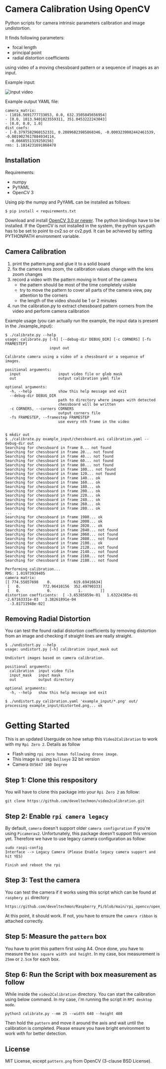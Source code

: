 Camera Calibration Using OpenCV
===============================

Python scripts for camera intrinsic parameters calibration and image undistortion.

It finds following parameters:

  * focal length
  * principal point
  * radial distortion coefficients
  
using video of a moving chessboard pattern or a sequence of images as an input.

Example input: 

![input video](doc/input_video.jpg "Screenshot of an input video.")

Example output YAML file:

~~~
camera_matrix:
- [1016.5691777733053, 0.0, 632.3505845656954]
- [0.0, 1013.9401023559311, 351.0453222243043]
- [0.0, 0.0, 1.0]
dist_coefs:
- [-0.3797582960152331, 0.20896823985868346, -0.0003239082442461539, -0.0019027617884934114,
  -0.0668551319250156]
rms: 1.1814231691868478
~~~

Installation
------------

Requirements:

  * numpy
  * PyYAML
  * OpenCV 3

Using pip the numpy and PyYAML can be installed as follows:
~~~
$ pip install < requirements.txt
~~~

Download and install [OpenCV 3.0 or newer](http://opencv.org/downloads.html). The python bindings have to be installed. If the OpenCV is not installed in the system, the python sys.path has to be set to point to cv2.so or cv2.pyd. It can be achieved by setting PYTHONPATH environment variable.

Camera Calibration
------------------

 1. print the pattern.png and glue it to a solid board
 3. fix the camera lens zoom, the calibration values change with the lens zoom changes
 2. record a video with the pattern moving in front of the camera
    * the pattern should be most of the time completely visible
    * try to move the pattern to cover all parts of the camera view, pay attention to the corners
    * the length of the video should be 1 or 2 minutes
 3. run the calibration.py to extract chessboard pattern corners from the video and perform camera calibration
 
Example usage (you can actually run the example, the input data is present in the ./example_input):

~~~
$ ./calibrate.py --help
usage: calibrate.py [-h] [--debug-dir DEBUG_DIR] [-c CORNERS] [-fs FRAMESTEP]
                    input out

Calibrate camera using a video of a chessboard or a sequence of images.

positional arguments:
  input                 input video file or glob mask
  out                   output calibration yaml file

optional arguments:
  -h, --help            show this help message and exit
  --debug-dir DEBUG_DIR
                        path to directory where images with detected
                        chessboard will be written
  -c CORNERS, --corners CORNERS
                        output corners file
  -fs FRAMESTEP, --framestep FRAMESTEP
                        use every nth frame in the video


$ mkdir out
$ ./calibrate.py example_input/chessboard.avi calibration.yaml --debug-dir out
Searching for chessboard in frame 0... not found
Searching for chessboard in frame 20... not found
Searching for chessboard in frame 40... not found
Searching for chessboard in frame 60... not found
Searching for chessboard in frame 80... not found
Searching for chessboard in frame 100... not found
Searching for chessboard in frame 120... not found
Searching for chessboard in frame 140... ok
Searching for chessboard in frame 160... ok
Searching for chessboard in frame 180... ok
Searching for chessboard in frame 200... ok
Searching for chessboard in frame 220... ok
Searching for chessboard in frame 240... ok
Searching for chessboard in frame 260... ok
Searching for chessboard in frame 280... ok
...
Searching for chessboard in frame 1980... ok
Searching for chessboard in frame 2000... ok
Searching for chessboard in frame 2020... ok
Searching for chessboard in frame 2040... not found
Searching for chessboard in frame 2060... not found
Searching for chessboard in frame 2080... not found
Searching for chessboard in frame 2100... ok
Searching for chessboard in frame 2120... not found
Searching for chessboard in frame 2140... not found
Searching for chessboard in frame 2160... not found
Searching for chessboard in frame 2180... not found

Performing calibration...
RMS: 1.01973939405
camera matrix:
[[ 774.55857698    0.          619.69416634]
 [   0.          772.96410156  352.49790333]
 [   0.            0.            1.        ]]
distortion coefficients:  [ -3.65385859e-01   1.63224385e-01  -2.67163331e-03   3.38261891e-04
  -3.81711948e-02]

~~~

Removing Radial Distortion
--------------------------

You can test the found radial distortion coefficients by removing distortion from an image and checking if straight lines are really straight.

~~~
$ ./undistort.py --help
usage: undistort.py [-h] calibration input_mask out

Undistort images based on camera calibration.

positional arguments:
  calibration  input video file
  input_mask   input mask
  out          output directory

optional arguments:
  -h, --help   show this help message and exit

$ ./undistort.py calibration.yaml 'example_input/*.png' out/
processing example_input/distorted.png... ok

~~~

# Getting Started

This is an updated Userguide on how setup this `Video2Calibration` to work with my `Rpi Zero 2`. Details as follow
* Flash using `rpi zero human following drone image`.
* This image is using `bullseye` 32 bit version
* Camera `OV5647 160 Degree`

## Step 1: Clone this respository 

You will have to clone this package into your `Rpi Zero 2` as follow:
```
git clone https://github.com/develtechmon/video2calibration.git
```

## Step 2: Enable `rpi camera legacy`

By default, `camera` doesn't support older `camera configuration` if you're using `Picamerav2`.
Unfortunately, this package doesn't support this version yet. Therefore we have to use legacy camera configuration as follow:
```
sudo raspi-config
Interface --> Legacy Camera (Please Enable legacy camera support and hit YES)

Finish and reboot the rpi
```

## Step 3: Test the camera

You can test the camera if it works using this script which can be found at `raspbery pi` directory
```
https://github.com/develtechmon/Raspberry_Pi/blob/main/rpi_opencv/open_cv_video_capture.py
```

At this point, it should work. If not, you have to ensure the `camera ribbon` is attached correctly.


## Step 5: Measure the `pattern` box

You have to print this pattern first using A4. Once done, you have to measure the `box square width and height`.
In my case, box measurement is `25mm` or `2.5cm` for each box.

## Step 6: Run the Script with box measurement as follow

While inside the `video2Calibration` directory. You can start the calibration using below command. In my case, i'm running
the script in `RPI desktop mode`.

```
python3 calibrate.py --mm 25 --width 640 --height 480
```

Then hold the `pattern` and move it around the axis and wait until the calibration is completed. Please ensure you have bright environment to work with for better
detection.

License
-------

MIT License, except `pattern.png` from OpenCV (3-clause BSD License).
